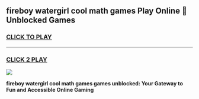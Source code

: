 
## fireboy watergirl cool math games Play Online 👋 Unblocked Games
<h3>
<a href="https://news.freeplayer.one?title=fireboy_watergirl_cool_math_games&ref=17CMG">CLICK TO PLAY</a></h3>
<hr>

<h3>
<a href="https://news.freeplayer.one?title=fireboy_watergirl_cool_math_games&ref=17CMG">CLICK 2 PLAY</a>
  
</h3>

<a href="https://news.freeplayer.one?title=fireboy_watergirl_cool_math_games&ref=17CMG/"><img src="https://clearcache.store/games.png"></a>


**fireboy watergirl cool math games games unblocked: Your Gateway to Fun and Accessible Online Gaming**
